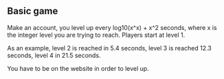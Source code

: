 ## Basic game

Make an account, you level up every log10(x^x) + x^2 seconds, where x is the integer level you are trying to reach.
Players start at level 1.

  As an example, level 2 is reached in 5.4 seconds, level 3 is reached 12.3 seconds, level 4 in 21.5 seconds.

You have to be on the website in order to level up.